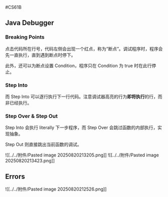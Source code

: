 #CS61B 
## Java Debugger
### Breaking Points
点击代码所在行号，代码左侧会出现一个红点，称为“断点”。调试程序时，程序会先一直执行，直到遇到断点时停下。

此外，还可以为断点设置 Condition，程序只在 Condition 为 true 时在此行停止。

### Step Into
而 Step Into 可以逐行执行下一行代码。注意调试器高亮的行为**即将执行**的行，而非已经执行。

### Step Over & Step Out 
Step Into 会执行 literally 下一步程序，而 Step Over 会跳过函数的内部执行，实现抽象。

Step Out 则直接跳出当前函数的调试。

![[../../附件/Pasted image 20250820213205.png]]
![[../../附件/Pasted image 20250820213423.png]]

## Errors
![[../../附件/Pasted image 20250820212526.png]]